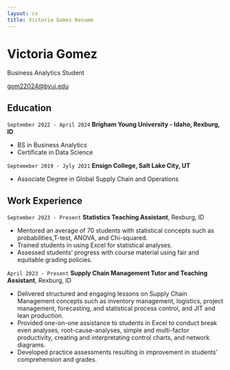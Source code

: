 ```yaml
---
layout: cv
title: Victoria Gomez Resume
---
```

# Victoria Gomez
Business Analytics Student

<div id="webaddress">
<a href="gom22024@byui.edu">gom22024@byui.edu</a>
</div>


## Education

`September 2022 - April 2024`
__Brigham Young University - Idaho, Rexburg, ID__

- BS in Business Analytics
- Certificate in Data Science

`Septemeber 2019 - Jyly 2021`
__Ensign College, Salt Lake City, UT__

- Associate Degree in Global Supply Chain and Operations


## Work Experience

`September 2023 - Present`
__Statistics Teaching Assistant__, Rexburg, ID

- Mentored an average of 70 students with statistical concepts such as probabilities,T-test, ANOVA, and Chi-squared.
- Trained students in using Excel for statistical analyses.
- Assessed students’ progress with course material using fair and equitable grading policies.

`April 2023 - Present`
__Supply Chain Management Tutor and Teaching Assistant__, Rexburg, ID

- Delivered structured and engaging lessons on Supply Chain Management concepts such as inventory management, logistics, project management, forecasting, and statistical process control, and JIT and lean production.
- Provided one-on-one assistance to students in Excel to conduct break even analyses, root-cause-analyses, simple and multi-factor productivity, creating and interpretating control charts, and network diagrams.
- Developed practice assessments resulting in improvement in students’ comprehension and grades.


<!-- ### Footer

Last updated: May 2013 -->


